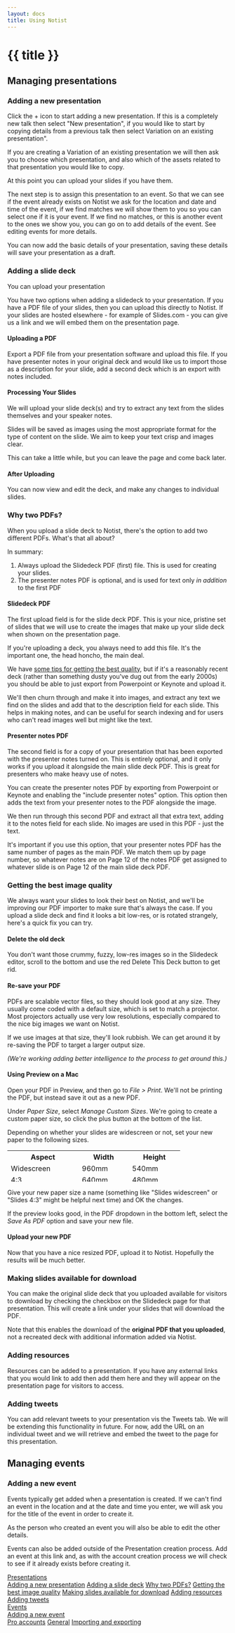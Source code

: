 ```yaml
---
layout: docs
title: Using Notist
---
```



<div id="doc-header" class="doc-header text-center">
    <h1 class="doc-title"><i class="icon fa fa-paper-plane"></i> {{ title }}</h1>
</div>
<div class="doc-body row">
    <div class="doc-content col-md-9 col-12 order-1">
        <div class="content-inner">
            <section id="presentations" class="doc-section">
                <h2 class="section-title">Managing presentations</h2>
                <div class="section-block">
                    <h3 class="block-title" id="add-presentation">Adding a new presentation</h3>
                    <p>
                    Click the + icon to start adding a new presentation. If this is a completely
                    new talk then select "New presentation", if you would like to start by copying
                    details from a previous talk then select Variation on an existing presentation".
                    </p>
                    <p>
                    If you are creating a Variation of an existing presentation we will then ask
                    you to choose which presentation, and also which of the assets related to that
                    presentation you would like to copy.
                    </p>
                    <p>At this point you can upload your slides if you have them.</p>
                    <p>
                    The next step is to assign this presentation to an event. So that we can see
                    if the event already exists on Notist we ask for the location and date and time
                    of the event, if we find matches we will show them to you so you can select one
                    if it is your event. If we find no matches, or this is another event to the ones
                    we show you, you can go on to add details of the event. See editing events for
                    more details.
                    </p>
                    <p>
                    You can now add the basic details of your presentation, saving these details
                    will save your presentation as a draft.
                    </p>
                    <h3 class="block-title" id="add-slidedeck">Adding a slide deck</h3>
                    <p>You can upload your presentation</p>
                    <p>
                    You have two options when adding a slidedeck to your presentation. If you have
                    a PDF file of your slides, then you can upload this directly to Notist. If your
                    slides are hosted elsewhere - for example of Slides.com - you can give us a link
                    and we will embed them on the presentation page.
                    </p>
                    <h4>Uploading a PDF</h4>
                    <p>
                    Export a PDF file from your presentation software and upload this file. If you
                    have presenter notes in your original deck and would like us to import those
                    as a description for your slide, add a second deck which is an export with notes
                    included.
                    </p>
                    <h4>Processing Your Slides</h4>
                    <p>
                    We will upload your slide deck(s) and try to extract any text from the slides
                    themselves and your speaker notes.
                    </p>
                    <p>
                    Slides will be saved as images using the most appropriate format for the type
                    of content on the slide. We aim to keep your text crisp and images clear.
                    </p>
                    <p>
                    This can take a little while, but you can leave the page and come back later.
                    </p>
                    <h4>After Uploading</h4>
                    <p>
                    You can now view and edit the deck, and make any changes to individual slides.
                    </p>
                    <h3 class="block-title" id="two-pdfs">Why two PDFs?</h3>
                    <p>
                    When you upload a slide deck to Notist, there's the option to add two different
                    PDFs. What's that all about?
                    </p>
                    <p>In summary:</p>
                    <ol>
                    <li>
                        Always upload the Slidedeck PDF (first) file. This is used for creating your
                        slides.
                    </li>
                    <li>
                        The presenter notes PDF is optional, and is used for text only&nbsp;<em>in addition</em>
                        to the first PDF
                    </li>
                    </ol>
                    <h4>Slidedeck PDF</h4>
                    <p>
                    The first upload field is for the slide deck PDF. This is your nice, pristine
                    set of slides that we will use to create the images that make up your slide deck
                    when shown on the presentation page.
                    </p>
                    <p>
                    If you're uploading a deck, you always need to add this file. It's the important
                    one, the head honcho, the main deal.
                    </p>
                    <p>
                    We have
                    <a href="#image-quality">some tips for getting the best quality</a>,
                    but if it's a reasonably recent deck (rather than something dusty you've dug
                    out from the early 2000s) you should be able to just export from Powerpoint or
                    Keynote and upload it.
                    </p>
                    <p>
                    We'll then churn through and make it into images, and extract any text we find
                    on the slides and add that to the description field for each slide. This helps
                    in making notes, and can be useful for search indexing and for users who can't
                    read images well but might like the text.
                    </p>
                    <h4>Presenter notes PDF</h4>
                    <p>
                    The second field is for a copy of your presentation that has been exported with
                    the presenter notes turned on. This is entirely optional, and it only works if
                    you upload it alongside the main slide deck PDF. This is great for presenters
                    who make heavy use of notes.
                    </p>
                    <p>
                    You can create the presenter notes PDF by exporting from Powerpoint or Keynote
                    and enabling the "include presenter notes" option. This option then adds the
                    text from your presenter notes to the PDF alongside the image.
                    </p>
                    <p>
                    We then run through this second PDF and extract all that extra text, adding it
                    to the notes field for each slide. No images are used in this PDF - just the
                    text.
                    </p>
                    <p>
                    It's important if you use this option, that your presenter notes PDF has the
                    same number of pages as the main PDF. We match them up by page number, so whatever
                    notes are on Page 12 of the notes PDF get assigned to whatever slide is on Page
                    12 of the main slide deck PDF.
                    </p>
                    <h3 class="block-title" id="image-quality">Getting the best image quality</h3>
                    <p>
                    We always want your slides to look their best on Notist, and we'll be improving
                    our PDF importer to make sure that's always the case. If you upload a slide deck
                    and find it looks a bit low-res, or is rotated strangely, here's a quick fix
                    you can try.
                    </p>
                    <h4>Delete the old deck</h4>
                    <p>
                    You don't want those crummy, fuzzy, low-res images so in the Slidedeck editor,
                    scroll to the bottom and use the red Delete This Deck button to get rid.
                    </p>
                    <h4>Re-save your PDF</h4>
                    <p>
                    PDFs are scalable vector files, so they should look good at any size. They usually
                    come coded with a default size, which is set to match a projector. Most projectors
                    actually use very low resolutions, especially compared to the nice big images
                    we want on Notist.
                    </p>
                    <p>
                    If we use images at that size, they'll look rubbish. We can get around it by
                    re-saving the PDF to target a larger output size.
                    </p>
                    <p>
                    <em>(We're working adding better intelligence to the process to get around this.)</em>
                    </p>
                    <h4>Using Preview on a Mac</h4>
                    <p>
                    Open your PDF in Preview, and then go to <em>File &gt; Print</em>. We'll not
                    be printing the PDF, but instead save it out as a new PDF.
                    </p>
                    <p>
                    Under <em>Paper Size</em>, select <em>Manage Custom Sizes</em>. We're going to
                    create a custom paper size, so click the plus button at the bottom of the list.
                    </p>
                    <p>
                    Depending on whether your slides are widescreen or not, set your new paper to
                    the following sizes.
                    </p>
                    <table style="width:500px;height:71px">
                    <tbody>
                        <tr>
                        <th style="width:146px">Aspect</th>
                        <th style="width:98.5625px">Width</th>
                        <th style="width:101.4375px">Height</th>
                        </tr>
                        <tr>
                        <td style="width:146px">Widescreen &nbsp;</td>
                        <td style="width:98.5625px">960mm &nbsp;</td>
                        <td style="width:101.4375px">540mm &nbsp;</td>
                        </tr>
                        <tr>
                        <td style="width:146px">4:3 &nbsp;</td>
                        <td style="width:98.5625px">640mm &nbsp;</td>
                        <td style="width:101.4375px">480mm &nbsp;</td>
                        </tr>
                    </tbody>
                    </table>
                    <p>
                    Give your new paper size a name (something like "Slides widescreen" or "Slides
                    4:3" might be helpful next time) and OK the changes.
                    </p>
                    <p>
                    If the preview looks good, in the PDF dropdown in the bottom left, select the
                    <em>Save As PDF</em> option and save your new file.
                    </p>
                    <h4>Upload your new PDF</h4>
                    <p>
                    Now that you have a nice resized PDF, upload it to Notist. Hopefully the results
                    will be much better.
                    </p>
                    <h3 class="block-title" id="slide-download">Making slides available for download</h3>
                    <p>
                    You can make the original slide deck that you uploaded available for visitors
                    to download by checking the checkbox on the Slidedeck page for that presentation.
                    This will create a link under your slides that will download the PDF.
                    </p>
                    <p>
                    Note that this enables the download of the
                    <strong>original PDF that you uploaded</strong>, not a recreated deck with additional
                    information added via Notist.
                    </p>
                    <h3 class="block-title" id="resources">Adding resources</h3>
                    <p>
                    Resources can be added to a presentation. If you have any external links that
                    you would link to add then add them here and they will appear on the presentation
                    page for visitors to access.
                    </p>
                    <h3 class="block-title" id="tweets">Adding tweets</h3>
                    <p>
                    You can add relevant tweets to your presentation vis the Tweets tab. We will
                    be extending this functionality in future. For now, add the URL on an individual
                    tweet and we will retrieve and embed the tweet to the page for this presentation.
                    </p>
                </div>
            </section>
            <section id="events" class="doc-section">
                <h2 class="section-title">Managing events</h2>
                <div class="section-block">
                    <h3 class="block-title" id="add-event">Adding a new event</h3>
                    <p>
                    Events typically get added when a presentation is created. If we can't find an
                    event in the location and at the date and time you enter, we will ask you for
                    the title of the event in order to create it.
                    </p>
                    <p>
                    As the person who created an event you will also be able to edit the other details.
                    </p>
                    <p>
                    Events can also be added outside of the Presentation creation process. Add an
                    event at this link and, as with the account creation process we will check to
                    see if it already exists before creating it.
                    </p>
                </div>
            </section>
        </div>
    </div>
    <div class="doc-sidebar col-md-3 col-12 order-0 d-none d-md-flex">
        <div id="doc-nav" class="doc-nav">  
                <nav id="doc-menu" class="nav doc-menu flex-column sticky">
                    <a class="nav-link scrollto" href="#presentations">Presentations</a>
                    <nav class="doc-sub-menu nav flex-column">
                        <a class="nav-link scrollto" href="#add-presentation">Adding a new presentation</a>
                        <a class="nav-link scrollto" href="#add-slidedeck">Adding a slide deck</a>
                        <a class="nav-link scrollto" href="#two-pdfs">Why two PDFs?</a>
                        <a class="nav-link scrollto" href="#image-quality">Getting the best image quality</a>
                        <a class="nav-link scrollto" href="#slide-download">Making slides available for download</a>
                        <a class="nav-link scrollto" href="#resources">Adding resources</a>
                        <a class="nav-link scrollto" href="#tweets">Adding tweets</a>
                    </nav>
                    <a class="nav-link scrollto" href="#events">Events</a>
                    <nav class="doc-sub-menu nav flex-column">
                        <a class="nav-link scrollto" href="#add-event">Adding a new event</a>
                    </nav>
                    <a class="nav-link scrollto" href="#pro">Pro accounts</a>
                    <a class="nav-link scrollto" href="#general">General</a>
                    <a class="nav-link scrollto" href="#import-export">Importing and exporting</a>
                </nav>
        </div>
    </div>
</div>